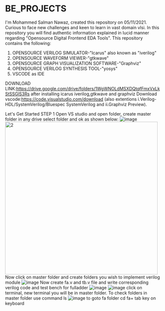 # BE_PROJECTS
I'm Mohammed Salman Nawaz, created this repository on 05/11/2021. Curious to face new challenges and keen to learn in vast domain vlsi. In this repository you will find authentic information explained in  lucid manner regarding "Opensource Digital Frontend EDA Tools". This repository contains the following:
1. OPENSOURCE VERILOG SIMULATOR-"Icarus" also known as "iverilog"
2. OPENSOURCE WAVEFORM VIEWER-"gtkwave"
3. OPENSOURCE GRAPH VISUALIZATION SOFTWARE-"Graphviz"
4. OPENSOURCE VERILOG SYNTHESIS TOOL-"yosys"
5. VSCODE as IDE

DOWNLOAD LINK:https://drive.google.com/drive/folders/1WgWNOLdMSXDQtqfFmxVxLkStSSGlS3Rs
after installing icarus iverilog,gtkwave and graphviz
Download vscode:https://code.visualstudio.com/download (also extentions i.Verilog-HDL/SystemVerilog/Bluespec SystemVerilog and ii.Graphviz Preview).

Let's Get Started
STEP 1
Open VS studio and open folder, create master folder in any drive select folder and ok as shown below:
![image](https://user-images.githubusercontent.com/93606618/140569277-d1179002-9f86-4e27-9346-99a6169fa936.png)
<img width="495" alt="2" src="https://user-images.githubusercontent.com/93606618/140569391-e9e78b16-e2bc-4eaa-be1c-15aed39c7cbb.png">
Now click on master folder and create folders you wish to implement verilog module
![image](https://user-images.githubusercontent.com/93606618/140570509-907a631c-ae39-4076-85a4-643c60fd8462.png)
Now create fa.v and tb.v file  and write corresponding verilog code and test bench for fulladder
![image](https://user-images.githubusercontent.com/93606618/140571992-0ef75b71-1167-4ff8-a977-cb93d8bb4ed6.png)
![image](https://user-images.githubusercontent.com/93606618/140572300-eec9d019-6b04-401c-964a-1923732fbafb.png)
click on terminal, new terminal you will be in master folder. To check folders in master folder use command ls
![image](https://user-images.githubusercontent.com/93606618/140572964-8b4b9059-41f6-4673-b53a-93d1bec91a59.png)
to goto fa folder cd fa+ tab key on keyboard
